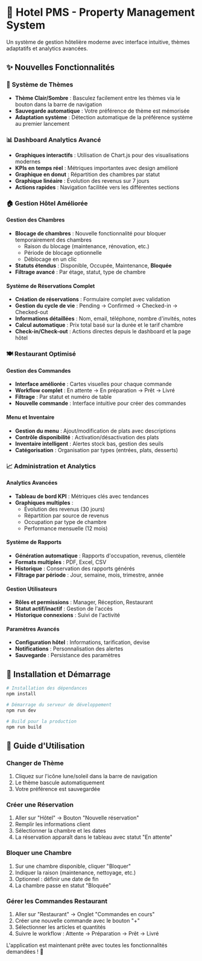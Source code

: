 # 🏨 Hotel PMS - Property Management System

Un système de gestion hôtelière moderne avec interface intuitive, thèmes adaptatifs et analytics avancées.

## ✨ Nouvelles Fonctionnalités

### 🎨 **Système de Thèmes**
- **Thème Clair/Sombre** : Basculez facilement entre les thèmes via le bouton dans la barre de navigation
- **Sauvegarde automatique** : Votre préférence de thème est mémorisée
- **Adaptation système** : Détection automatique de la préférence système au premier lancement

### 📊 **Dashboard Analytics Avancé**
- **Graphiques interactifs** : Utilisation de Chart.js pour des visualisations modernes
- **KPIs en temps réel** : Métriques importantes avec design amélioré
- **Graphique en donut** : Répartition des chambres par statut
- **Graphique linéaire** : Évolution des revenus sur 7 jours
- **Actions rapides** : Navigation facilitée vers les différentes sections

### 🏠 **Gestion Hôtel Améliorée**

#### **Gestion des Chambres**
- **Blocage de chambres** : Nouvelle fonctionnalité pour bloquer temporairement des chambres
  - Raison du blocage (maintenance, rénovation, etc.)
  - Période de blocage optionnelle
  - Déblocage en un clic
- **Statuts étendus** : Disponible, Occupée, Maintenance, **Bloquée**
- **Filtrage avancé** : Par étage, statut, type de chambre

#### **Système de Réservations Complet**
- **Création de réservations** : Formulaire complet avec validation
- **Gestion du cycle de vie** : Pending → Confirmed → Checked-in → Checked-out
- **Informations détaillées** : Nom, email, téléphone, nombre d'invités, notes
- **Calcul automatique** : Prix total basé sur la durée et le tarif chambre
- **Check-in/Check-out** : Actions directes depuis le dashboard et la page hôtel

### 🍽️ **Restaurant Optimisé**

#### **Gestion des Commandes**
- **Interface améliorée** : Cartes visuelles pour chaque commande
- **Workflow complet** : En attente → En préparation → Prêt → Livré
- **Filtrage** : Par statut et numéro de table
- **Nouvelle commande** : Interface intuitive pour créer des commandes

#### **Menu et Inventaire**
- **Gestion du menu** : Ajout/modification de plats avec descriptions
- **Contrôle disponibilité** : Activation/désactivation des plats
- **Inventaire intelligent** : Alertes stock bas, gestion des seuils
- **Catégorisation** : Organisation par types (entrées, plats, desserts)

### 📈 **Administration et Analytics**

#### **Analytics Avancées**
- **Tableau de bord KPI** : Métriques clés avec tendances
- **Graphiques multiples** : 
  - Évolution des revenus (30 jours)
  - Répartition par source de revenus
  - Occupation par type de chambre
  - Performance mensuelle (12 mois)

#### **Système de Rapports**
- **Génération automatique** : Rapports d'occupation, revenus, clientèle
- **Formats multiples** : PDF, Excel, CSV
- **Historique** : Conservation des rapports générés
- **Filtrage par période** : Jour, semaine, mois, trimestre, année

#### **Gestion Utilisateurs**
- **Rôles et permissions** : Manager, Réception, Restaurant
- **Statut actif/inactif** : Gestion de l'accès
- **Historique connexions** : Suivi de l'activité

#### **Paramètres Avancés**
- **Configuration hôtel** : Informations, tarification, devise
- **Notifications** : Personnalisation des alertes
- **Sauvegarde** : Persistance des paramètres

## 🚀 **Installation et Démarrage**

```bash
# Installation des dépendances
npm install

# Démarrage du serveur de développement
npm run dev

# Build pour la production
npm run build
```

## 🎨 **Guide d'Utilisation**

### **Changer de Thème**
1. Cliquez sur l'icône lune/soleil dans la barre de navigation
2. Le thème bascule automatiquement
3. Votre préférence est sauvegardée

### **Créer une Réservation**
1. Aller sur "Hôtel" → Bouton "Nouvelle réservation"
2. Remplir les informations client
3. Sélectionner la chambre et les dates
4. La réservation apparaît dans le tableau avec statut "En attente"

### **Bloquer une Chambre**
1. Sur une chambre disponible, cliquer "Bloquer"
2. Indiquer la raison (maintenance, nettoyage, etc.)
3. Optionnel : définir une date de fin
4. La chambre passe en statut "Bloquée"

### **Gérer les Commandes Restaurant**
1. Aller sur "Restaurant" → Onglet "Commandes en cours"
2. Créer une nouvelle commande avec le bouton "+"
3. Sélectionner les articles et quantités
4. Suivre le workflow : Attente → Préparation → Prêt → Livré

L'application est maintenant prête avec toutes les fonctionnalités demandées ! 🎉
